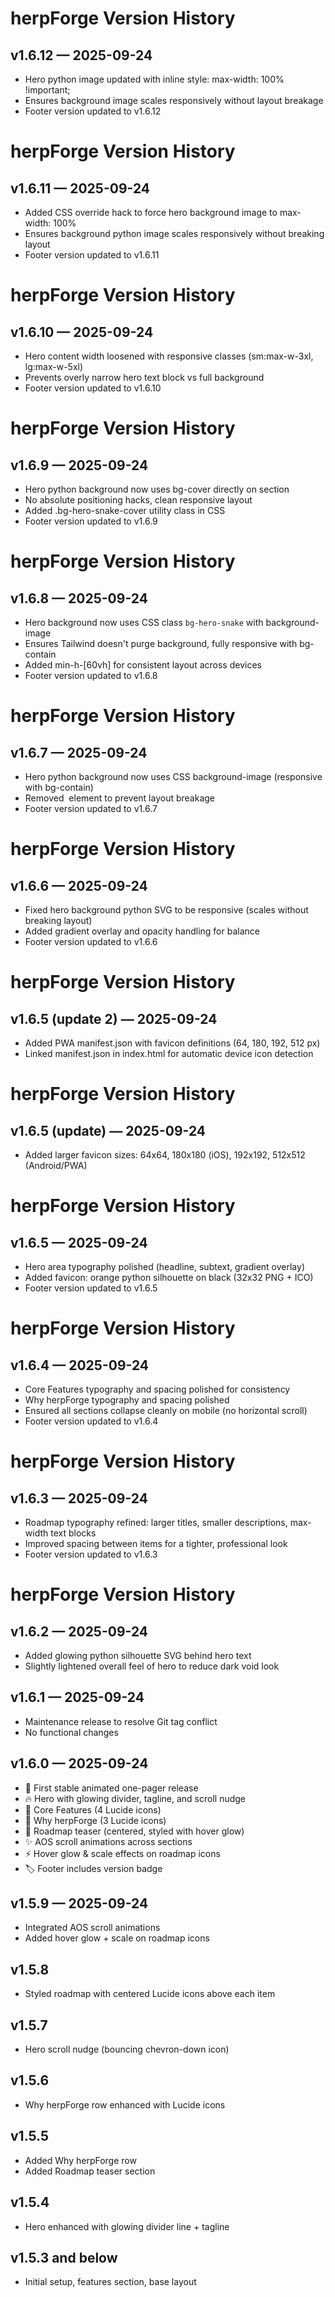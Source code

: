 # herpForge Version History

## v1.6.12 — 2025-09-24
- Hero python image updated with inline style: max-width: 100% !important;
- Ensures background image scales responsively without layout breakage
- Footer version updated to v1.6.12

# herpForge Version History

## v1.6.11 — 2025-09-24
- Added CSS override hack to force hero background image to max-width: 100%
- Ensures background python image scales responsively without breaking layout
- Footer version updated to v1.6.11

# herpForge Version History

## v1.6.10 — 2025-09-24
- Hero content width loosened with responsive classes (sm:max-w-3xl, lg:max-w-5xl)
- Prevents overly narrow hero text block vs full background
- Footer version updated to v1.6.10

# herpForge Version History

## v1.6.9 — 2025-09-24
- Hero python background now uses bg-cover directly on section
- No absolute positioning hacks, clean responsive layout
- Added .bg-hero-snake-cover utility class in CSS
- Footer version updated to v1.6.9

# herpForge Version History

## v1.6.8 — 2025-09-24
- Hero background now uses CSS class `bg-hero-snake` with background-image
- Ensures Tailwind doesn't purge background, fully responsive with bg-contain
- Added min-h-[60vh] for consistent layout across devices
- Footer version updated to v1.6.8

# herpForge Version History

## v1.6.7 — 2025-09-24
- Hero python background now uses CSS background-image (responsive with bg-contain)
- Removed <img> element to prevent layout breakage
- Footer version updated to v1.6.7

# herpForge Version History

## v1.6.6 — 2025-09-24
- Fixed hero background python SVG to be responsive (scales without breaking layout)
- Added gradient overlay and opacity handling for balance
- Footer version updated to v1.6.6

# herpForge Version History

## v1.6.5 (update 2) — 2025-09-24
- Added PWA manifest.json with favicon definitions (64, 180, 192, 512 px)
- Linked manifest.json in index.html for automatic device icon detection
# herpForge Version History

## v1.6.5 (update) — 2025-09-24
- Added larger favicon sizes: 64x64, 180x180 (iOS), 192x192, 512x512 (Android/PWA)
# herpForge Version History

## v1.6.5 — 2025-09-24
- Hero area typography polished (headline, subtext, gradient overlay)
- Added favicon: orange python silhouette on black (32x32 PNG + ICO)
- Footer version updated to v1.6.5

# herpForge Version History

## v1.6.4 — 2025-09-24
- Core Features typography and spacing polished for consistency
- Why herpForge typography and spacing polished
- Ensured all sections collapse cleanly on mobile (no horizontal scroll)
- Footer version updated to v1.6.4

# herpForge Version History

## v1.6.3 — 2025-09-24
- Roadmap typography refined: larger titles, smaller descriptions, max-width text blocks
- Improved spacing between items for a tighter, professional look
- Footer version updated to v1.6.3

# herpForge Version History

## v1.6.2 — 2025-09-24
- Added glowing python silhouette SVG behind hero text
- Slightly lightened overall feel of hero to reduce dark void look


## v1.6.1 — 2025-09-24
- Maintenance release to resolve Git tag conflict
- No functional changes


## v1.6.0 — 2025-09-24
- 🚀 First stable animated one-pager release
- 🔥 Hero with glowing divider, tagline, and scroll nudge
- 🎯 Core Features (4 Lucide icons)
- 🧩 Why herpForge (3 Lucide icons)
- 📅 Roadmap teaser (centered, styled with hover glow)
- ✨ AOS scroll animations across sections
- ⚡ Hover glow & scale effects on roadmap icons
- 🏷️ Footer includes version badge

## v1.5.9 — 2025-09-24
- Integrated AOS scroll animations
- Added hover glow + scale on roadmap icons

## v1.5.8
- Styled roadmap with centered Lucide icons above each item

## v1.5.7
- Hero scroll nudge (bouncing chevron-down icon)

## v1.5.6
- Why herpForge row enhanced with Lucide icons

## v1.5.5
- Added Why herpForge row
- Added Roadmap teaser section

## v1.5.4
- Hero enhanced with glowing divider line + tagline

## v1.5.3 and below
- Initial setup, features section, base layout
